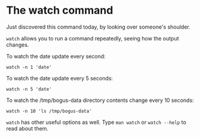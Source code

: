 # The watch command

Just discovered this command today, by looking over someone's shoulder.

`watch` allows you to run a command repeatedly, seeing how the output changes.

To watch the date update every second:
```
watch -n 1 'date'
```

To watch the date update every 5 seconds:
```
watch -n 5 'date'
```

To watch the /tmp/bogus-data directory contents change every 10 seconds:
```
watch -n 10 'ls /tmp/bogus-data'
```

`watch` has other useful options as well. Type `man watch` or `watch --help` to read about them.
